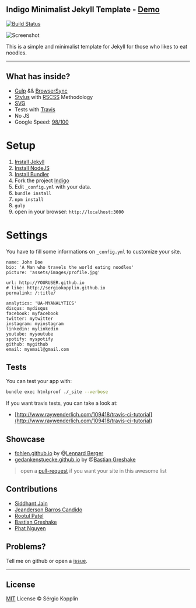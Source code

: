 ## Indigo Minimalist Jekyll Template - [Demo](http://sergiokopplin.github.io/indigo/)
[![Build Status](https://travis-ci.org/sergiokopplin/indigo.svg?branch=gh-pages)](https://travis-ci.org/sergiokopplin/indigo)

![Screenshot](https://raw.githubusercontent.com/sergiokopplin/indigo/gh-pages/screen-shot.png)

This is a simple and minimalist template for Jekyll for those who likes to eat noodles.

---

## What has inside?

- [Gulp](http://gulpjs.com/) && [BrowserSync](https://www.browsersync.io/)
- [Stylus](http://stylus-lang.com/) with [RSCSS](http://rscss.io/) Methodology
- [SVG](https://www.w3.org/Graphics/SVG/)
- Tests with [Travis](https://travis-ci.org/)
- No JS
- Google Speed: [98/100](https://developers.google.com/speed/pagespeed/insights/?url=http%3A%2F%2Fsergiokopplin.github.io%2Findigo%2F)

# Setup

1. [Install Jekyll](http://jekyllrb.com)
2. [Install NodeJS](https://nodejs.org/)
3. [Install Bundler](http://bundler.io/)
4. Fork the project [Indigo](https://github.com/sergiokopplin/indigo/fork)
5. Edit `_config.yml` with your data.
6. `bundle install`
7. `npm install`
8. `gulp`
9. open in your browser: `http://localhost:3000`

# Settings

You have to fill some informations on `_config.yml` to customize your site.

```
name: John Doe
bio: 'A Man who travels the world eating noodles'
picture: 'assets/images/profile.jpg'

url: http://YOURUSER.github.io
# like: http://sergiokopplin.github.io
permalink: /:title/

analytics: 'UA-MYANALYTICS'
disqus: mydisqus
facebook: myfacebook
twitter: mytwitter
instagram: myinstagram
linkedin: mylinkedin
youtube: myyoutube
spotify: myspotify
github: mygithub
email: myemail@gmail.com
```

## Tests

You can test your app with:

```bash
bundle exec htmlproof ./_site --verbose
````

If you want travis tests, you can take a look at:
- [http://www.raywenderlich.com/109418/travis-ci-tutorial](http://www.raywenderlich.com/109418/travis-ci-tutorial)

## Showcase

- [fohlen.github.io](http://fohlen.github.io/) by @[Lennard Berger](https://github.com/Fohlen)
- [gedankenstuecke.github.io](http://gedankenstuecke.github.io) by @[Bastian Greshake](https://github.com/gedankenstuecke)

> open a [pull-request](https://github.com/sergiokopplin/indigo/pulls) if you want your site in this awesome list

## Contributions

- [Siddhant Jain](http://github.com/siddhantjain)
- [Jeanderson Barros Candido](http://github.com/jeandersonbc)
- [Rootul Patel](http://github.com/rootulp)
- [Bastian Greshake](http://github.com/gedankenstuecke)
- [Phat Nguyen](http://github.com/npvinhphat)

## Problems?

Tell me on github or open a [issue](https://github.com/sergiokopplin/indigo/issues/new).

---

## License

[MIT](http://kopplin.mit-license.org/) License © Sérgio Kopplin

